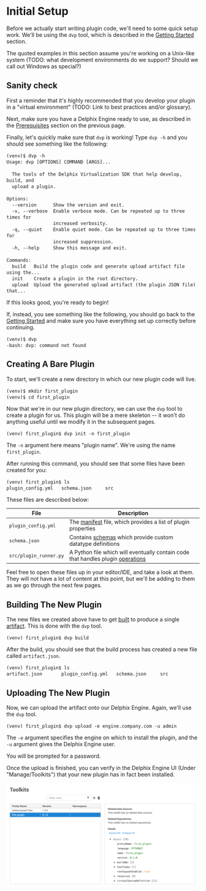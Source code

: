# Initial Setup

Before we actually start writing plugin code, we'll need to some quick setup work. We'll be using the `dvp` tool, which is described in the [Getting Started](/Getting_Started) section.

The quoted examples in this section assume you're working on a Unix-like system (TODO: what development environments do we support? Should we call out Windows as special?)

## Sanity check

First a reminder that it's highly recommended that you develop your plugin in a "virtual environment" (TODO: Link to best practices and/or glossary).

Next, make sure you have a Delphix Engine ready to use, as described in the [Prerequisites](Overview/#prerequisites) section on the previous page.

Finally, let's quickly make sure that `dvp` is working! Type `dvp -h` and you should see something like the following:
```
(venv)$ dvp -h
Usage: dvp [OPTIONS] COMMAND [ARGS]...

  The tools of the Delphix Virtualization SDK that help develop, build, and
  upload a plugin.

Options:
  --version      Show the version and exit.
  -v, --verbose  Enable verbose mode. Can be repeated up to three times for
                 increased verbosity.
  -q, --quiet    Enable quiet mode. Can be repeated up to three times for
                 increased suppression.
  -h, --help     Show this message and exit.

Commands:
  build   Build the plugin code and generate upload artifact file using the...
  init    Create a plugin in the root directory.
  upload  Upload the generated upload artifact (the plugin JSON file) that...
```

If this looks good, you're ready to begin!

If, instead, you see something like the following, you should go back to the [Getting Started](/Getting_Started) and make sure you have everything set up correctly before continuing.
```
(venv)$ dvp
-bash: dvp: command not found
```

## Creating A Bare Plugin

To start, we'll create a new directory in which our new plugin code will live.
```
(venv)$ mkdir first_plugin
(venv)$ cd first_plugin
```

Now that we're in our new plugin directory, we can use the `dvp` tool to create a plugin for us. This plugin will be a mere skeleton -- it won't do anything useful until we modify it in the subsequent pages.

```
(venv) first_plugin$ dvp init -n first_plugin
```

The `-n` argument here means "plugin name". We're using the name `first_plugin`.

After running this command, you should see that some files have been created for you:

```
(venv) first_plugin$ ls
plugin_config.yml	schema.json		src
```

These files are described below:

File | Description
--------------------|----------------------
`plugin_config.yml` | The [manifest](/References/Glossary/#manifest) file, which provides a list of plugin properties
`schema.json`       | Contains [schemas](/References/Glossary/#schema) which provide custom datatype definitions
`src/plugin_runner.py` | A Python file which will eventually contain code that handles plugin [operations](/References/Glossary/#operation)


Feel free to open these files up in your editor/IDE, and take a look at them. They will not have a lot of content at this point, but we'll be adding to them as we go through the next few pages.


## Building The New Plugin

The new files we created above have to get [built](/References/Glossary/#plugin-build) to produce a single [artifact](/References/Glossary/#artifact). This is done with the `dvp` tool.

```
(venv) first_plugin$ dvp build
```

After the build, you should see that the build process has created a new file called `artifact.json`.
```
(venv) first_plugin$ ls
artifact.json		plugin_config.yml	schema.json		src
```

## Uploading The New Plugin

Now, we can upload the artifact onto our Delphix Engine. Again, we'll use the `dvp` tool.

```
(venv) first_plugin$ dvp upload -e engine.company.com -u admin
```

The `-e` argument specifies the engine on which to install the plugin, and the `-u` argument gives the Delphix Engine user.

You will be prompted for a password.

Once the upload is finished, you can verify in the Delphix Engine UI (Under "Manage/Toolkits") that your new plugin has in fact been installed.

![Screenshot](images/PostUpload.png)
